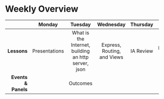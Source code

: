 
# Weekly Overview

|    | Monday | Tuesday | Wednesday | Thursday | Friday |
|---:|:------:|:-------:|:---------:|:--------:|:------:|
| **Lessons** | Presentations |What is the Internet, building an http server, json| Express, Routing, and Views | IA Review | Express with Data, Integrating Third Party API's |
| **Events &amp; Panels** | | Outcomes | | |  |
